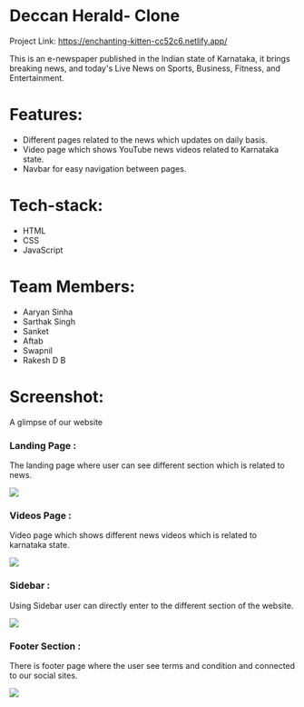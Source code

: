 # Deccan Herald- Clone
Project Link: https://enchanting-kitten-cc52c6.netlify.app/


This is an e-newspaper published in the Indian state of Karnataka, it brings breaking news, and today's Live News on Sports, Business, Fitness, and Entertainment.

# Features:
- Different pages related to the news which updates on daily basis.
- Video page which shows YouTube news videos related to Karnataka state.
- Navbar for easy navigation between pages.

# Tech-stack:
- HTML
- CSS
- JavaScript


# Team Members:
- Aaryan Sinha
- Sarthak Singh
- Sanket
- Aftab
- Swapnil
- Rakesh D B

# Screenshot:

A glimpse of our website

###  Landing Page : 
The landing page where user can see different section which is related to news.

<img src="https://user-images.githubusercontent.com/101391604/192854244-1da570d5-9c89-4f16-94e3-400c8aa96c02.png"/>


###  Videos Page : 
Video page which shows different news videos which is related to karnataka state.

<img src="https://user-images.githubusercontent.com/101391604/192855691-c114250d-9b22-491f-9eed-d70d29c36ced.png"/>


###  Sidebar : 
Using Sidebar user can directly enter to the different section of the website.  

<img src="https://user-images.githubusercontent.com/101391604/192855713-b754b973-17a5-4444-8d0e-9ee7f1093cee.png"/>

### Footer Section : 
There is footer page where the user see terms and condition and connected to our social sites.

<img src="https://user-images.githubusercontent.com/101391604/192855771-62d8d72d-ddc4-4563-8457-e3a4a222a87a.png"/>
